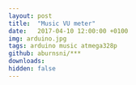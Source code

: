 ```yaml
---
layout: post
title:  "Music VU meter"
date:   2017-04-10 12:00:00 +0100
img: arduino.jpg
tags: arduino music atmega328p
github: aburnsni/***
downloads:
hidden: false
---
```


